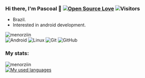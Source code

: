 ### Hi there, I'm Pascoal 🤟 [![Open Source Love](https://badges.frapsoft.com/os/v1/open-source.svg?v=102)](https://github.com/ellerbrock/open-source-badge/) ![Visitors](https://visitor-badge.laobi.icu/badge?page_id=Vhmit.Vhmit)

- Brazil.
- Interested in android development.

<img src="https://komarev.com/ghpvc/?username=menorziin&style=flat-square" alt="menorziin" /><br>
<img alt="Android" src="https://img.shields.io/badge/Android-3DDC84?style=for-the-badge&logo=android&logoColor=white" /> 
<img alt="Linux" src="https://img.shields.io/badge/Linux-FCC624?style=for-the-badge&logo=linux&logoColor=black"> 
<img alt="Git" src="https://img.shields.io/badge/git-%23F05033.svg?style=for-the-badge&logo=git&logoColor=white"/> <img alt="GitHub" src="https://img.shields.io/badge/github-%23121011.svg?style=for-the-badge&logo=github&logoColor=white"/>

### My stats:
<img src="https://komarev.com/ghpvc/?username=menorziin&style=flat-square" alt="menorziin" /><br>
[![My used languages](https://github-readme-stats-git-masterrstaa-rickstaa.vercel.app/api/top-langs/?username=Vhmit&langs_count=8&theme=github_dark&hide_border=true&layout=compact)](https://github.com/Vhmit)
